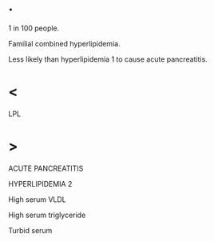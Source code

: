 # .

1 in 100 people.

Familial combined hyperlipidemia.

Less likely than hyperlipidemia 1 to cause acute pancreatitis.

# <

LPL

# >

ACUTE PANCREATITIS

HYPERLIPIDEMIA 2

High serum VLDL

High serum triglyceride

Turbid serum
